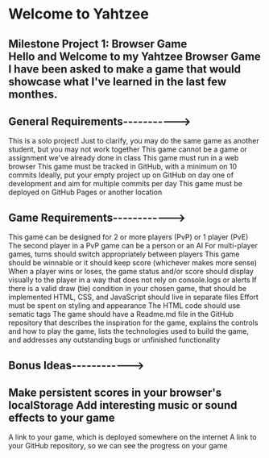 # Welcome to Yahtzee

Milestone Project 1: Browser Game</br>
Hello and Welcome to my Yahtzee Browser Game
I have been asked to make a game that would showcase what I've learned in the last few monthes.
</br>
<Requirements>
  -----------
## General Requirements-----------></br>
  This is a solo project!
  Just to clarify, you may do the same game as another student, but you may not work together
  This game cannot be a game or assignment we've already done in class
  This game must run in a web browser
  This game must be tracked in GitHub, with a minimum on 10 commits
  Ideally, put your empty project up on GitHub on day one of development and aim for multiple commits per day
  This game must be deployed on GitHub Pages or another location
</br>
## Game Requirements------------></br>
  This game can be designed for 2 or more players (PvP) or 1 player (PvE)
    The second player in a PvP game can be a person or an AI
    For multi-player games, turns should switch appropriately between players
  This game should be winnable or it should keep score (whichever makes more sense)
  When a player wins or loses, the game status and/or score should display visually to the player in a way that does not rely on console.logs or alerts
  If there is a valid draw (tie) condition in your chosen game, that should be implemented
  HTML, CSS, and JavaScript should live in separate files
  Effort must be spent on styling and appearance
  The HTML code should use sematic tags
  The game should have a Readme.md file in the GitHub repository that describes the inspiration for the game, explains the controls and how to play the game, lists the       technologies used to build the game, and addresses any outstanding bugs or unfinished functionality
</br>
## Bonus Ideas------------></br>
  Make persistent scores in your browser's localStorage
  Add interesting music or sound effects to your game
</br>
<Deliverables>
  -----------
  A link to your game, which is deployed somewhere on the internet
  A link to your GitHub repository, so we can see the progress on your game

